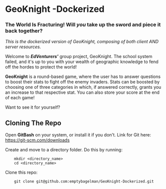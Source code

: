 # GeoKnight -Dockerized

### The World Is Fracturing! Will *you* take up the sword and piece it back together?

*This is the dockerized version of GeoKnight, composing of both client AND server resources.*

Welcome to **_EdVenturers'_** group project, GeoKnight. 
The school system failed, and it's up to you with your wealth of geographic knowledge to fend off the hordes to protect the world!

**GeoKnight** is a round-based game, where the user has to answer questions to boost their stats to fight off the enemy invaders. Stats can be boosted by choosing one of three categories in which, if answered correctly, grants you an increase to that respective stat.
You can also store your score at the end of each game!

Want to see it for yourself?

## Cloning The Repo

Open **GitBash** on your system, or install it if you don't. Link for Git here: https://git-scm.com/downloads

Create and move to a directory folder. Do this by running:
```
    mkdir <directory_name>
    cd <directory_name>
```

Clone this repo:
```
    git clone git@github.com:emptybagelman/GeoKnight-Dockerized.git
```